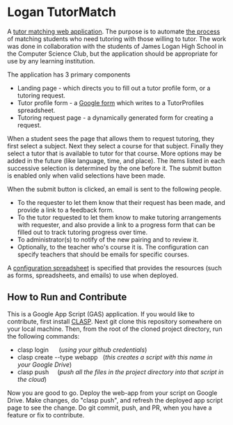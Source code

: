 Logan TutorMatch
==========
A [tutor matching web application](https://script.google.com/macros/s/AKfycbytDvUvF-SuK3ApupCRfZyir2OLs7wZSlmYLF0z0MumxZg_MaCg/exec). The purpose is to automate [the process](https://docs.google.com/document/d/14xwcChkZ1Gk4oduqrkuyaEkqJUPF4BayAd5MBjmS9dU/edit?usp=sharing) of matching students who need tutoring with those willing to tutor. The work was done in collaboration with the students of James Logan High School in the Computer Science Club, but the application should be appropriate for use by any learning institution. 

The application has 3 primary components
* Landing page - which directs you to fill out a tutor profile form, or a tutoring request.
* Tutor profile form - a [Google form](https://support.google.com/drive/answer/87809?hl=en) which writes to a TutorProfiles spreadsheet.
* Tutoring request page - a dynamically generated form for creating a request.

When a student sees the page that allows them to request tutoring, they first select a subject. Next they select a course for that subject. Finally they select a tutor that is available to tutor for that course. More options may be added in the future (like language, time, and place). The items listed in each successive selection is determined by the one before it. The submit button is enabled only when valid selections have been made.

When the submit button is clicked, an email is sent to the following people.
* To the requester to let them know that their request has been made, and provide a link to a feedback form.
* To the tutor requested to let them know to make tutoring arrangements with requester, and also provide a link to a progress form that can be filled out to track tutoring progress over time.
* To administrator(s) to notify of the new pairing and to review it.
* Optionally, to the teacher who's course it is. The configuration can specify teachers that should be emails for specific courses.

A [configuration spreadsheet](https://docs.google.com/spreadsheet/ccc?key=0ArK43-kBNSp0dHZhWFFpaHZrSVp5V2lYSzlKWEZiSmc#gid=0) is specified that provides the resources (such as forms, spreadsheets, and emails) to use when deployed.
 
## How to Run and Contribute
This is a Google App Script (GAS) application. 
If you would like to contribute, first install [CLASP](https://github.com/google/clasp).
Next git clone this repository somewhere on your local machine. 
Then, from the root of the cloned project directory, run the following commands:
* clasp login     &nbsp; &nbsp;&nbsp;    (_using your github credentials_)
* clasp create --type webapp  &nbsp; (_this creates a script with this name in your Google Drive_)
* clasp push &nbsp;&nbsp;&nbsp; (_push all the files in the project directory into that script in the cloud_)
  
Now you are good to go. Deploy the web-app from your script on Google Drive.
Make changes, do "clasp push", and refresh the deployed app script page to see the change. 
Do git commit, push, and PR, when you have a feature or fix to contribute.
